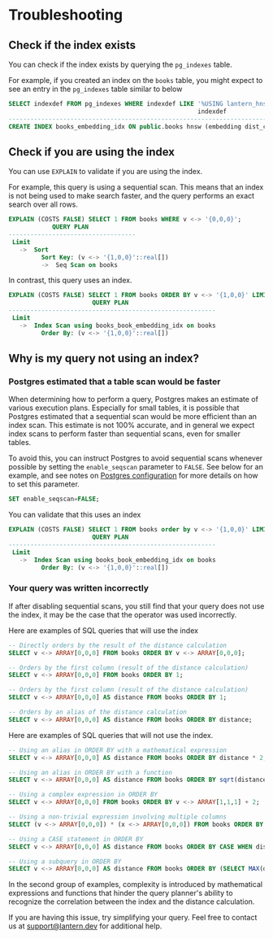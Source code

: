# Troubleshooting

## Check if the index exists

You can check if the index exists by querying the `pg_indexes` table.

For example, if you created an index on the `books` table, you might expect to see an entry in the `pg_indexes` table similar to below

```sql
SELECT indexdef FROM pg_indexes WHERE indexdef LIKE '%USING lantern_hnsw%';
                                                    indexdef
---------------------------------------------------------------------------------------------------------------------------------
CREATE INDEX books_embedding_idx ON public.books hnsw (embedding dist_cos_ops) WITH (ef_construction='128', ef='64', m='10', dim='1024')
```

## Check if you are using the index

You can use `EXPLAIN` to validate if you are using the index.

For example, this query is using a sequential scan. This means that an index is not being used to make search faster, and the query performs an exact search over all rows.

```sql
EXPLAIN (COSTS FALSE) SELECT 1 FROM books WHERE v <-> '{0,0,0}';
            QUERY PLAN
-----------------------------------
 Limit
   ->  Sort
         Sort Key: (v <-> '{1,0,0}'::real[])
         ->  Seq Scan on books
```

In contrast, this query uses an index.

```sql
EXPLAIN (COSTS FALSE) SELECT 1 FROM books ORDER BY v <-> '{1,0,0}' LIMIT 1;
                       QUERY PLAN
---------------------------------------------------------
 Limit
   ->  Index Scan using books_book_embedding_idx on books
         Order By: (v <-> '{1,0,0}'::real[])
```

## Why is my query not using an index?

### Postgres estimated that a table scan would be faster

When determining how to perform a query, Postgres makes an estimate of various execution plans. Especially for small tables, it is possible that Postgres estimated that a sequential scan would be more efficient than an index scan. This estimate is not 100% accurate, and in general we expect index scans to perform faster than sequential scans, even for smaller tables.

To avoid this, you can instruct Postgres to avoid sequential scans whenever possible by setting the `enable_seqscan` parameter to `FALSE`. See below for an example, and see notes on [Postgres configuration](/docs/develop/postgres) for more details on how to set this parameter.

```sql
SET enable_seqscan=FALSE;
```

You can validate that this uses an index

```sql
EXPLAIN (COSTS FALSE) SELECT 1 FROM books order by v <-> '{1,0,0}' LIMIT 1;
                       QUERY PLAN
---------------------------------------------------------
 Limit
   ->  Index Scan using books_book_embedding_idx on books
         Order By: (v <-> '{1,0,0}'::real[])
```

### Your query was written incorrectly

If after disabling sequential scans, you still find that your query does not use the index, it may be the case that the operator was used incorrectly.

Here are examples of SQL queries that will use the index

```sql
-- Directly orders by the result of the distance calculation
SELECT v <-> ARRAY[0,0,0] FROM books ORDER BY v <-> ARRAY[0,0,0];

-- Orders by the first column (result of the distance calculation)
SELECT v <-> ARRAY[0,0,0] FROM books ORDER BY 1;

-- Orders by the first column (result of the distance calculation)
SELECT v <-> ARRAY[0,0,0] AS distance FROM books ORDER BY 1;

-- Orders by an alias of the distance calculation
SELECT v <-> ARRAY[0,0,0] AS distance FROM books ORDER BY distance;
```

Here are examples of SQL queries that will not use the index.

```sql
-- Using an alias in ORDER BY with a mathematical expression
SELECT v <-> ARRAY[0,0,0] AS distance FROM books ORDER BY distance * 2;

-- Using an alias in ORDER BY with a function
SELECT v <-> ARRAY[0,0,0] AS distance FROM books ORDER BY sqrt(distance);

-- Using a complex expression in ORDER BY
SELECT v <-> ARRAY[0,0,0] FROM books ORDER BY v <-> ARRAY[1,1,1] + 2;

-- Using a non-trivial expression involving multiple columns
SELECT (v <-> ARRAY[0,0,0]) * (x <-> ARRAY[0,0,0]) FROM books ORDER BY 1;

-- Using a CASE statement in ORDER BY
SELECT v <-> ARRAY[0,0,0] AS distance FROM books ORDER BY CASE WHEN distance > 5 THEN 1 ELSE 0 END;

-- Using a subquery in ORDER BY
SELECT v <-> ARRAY[0,0,0] AS distance FROM books ORDER BY (SELECT MAX(distance) FROM books);
```

In the second group of examples, complexity is introduced by mathematical expressions and functions that hinder the query planner's ability to recognize the correlation between the index and the distance calculation.

If you are having this issue, try simplifying your query. Feel free to contact us at support@lantern.dev for additional help.
